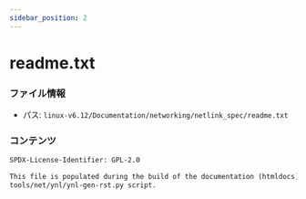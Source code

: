 ```yaml
---
sidebar_position: 2
---
```

# readme.txt

### ファイル情報

- パス: `linux-v6.12/Documentation/networking/netlink_spec/readme.txt`

### コンテンツ

```txt
SPDX-License-Identifier: GPL-2.0

This file is populated during the build of the documentation (htmldocs) by the
tools/net/ynl/ynl-gen-rst.py script.

```
